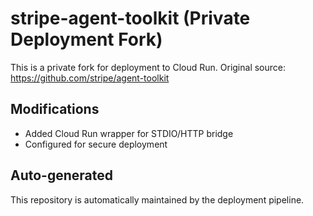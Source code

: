# stripe-agent-toolkit (Private Deployment Fork)

This is a private fork for deployment to Cloud Run.
Original source: https://github.com/stripe/agent-toolkit

## Modifications
- Added Cloud Run wrapper for STDIO/HTTP bridge
- Configured for secure deployment

## Auto-generated
This repository is automatically maintained by the deployment pipeline.
